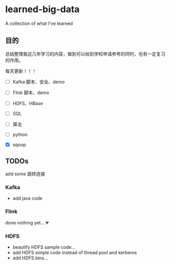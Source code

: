 # learned-big-data
A collection of what I've learned

## 目的

总结整理我这几年学习的内容，做到可以给到学校申请参考的同时，也有一定复习的作用。

每天更新！！！

-[ ] Kafka 脚本、安全、demo
-[ ] Flink 脚本、demo
-[ ] HDFS、HBase
-[ ] SQL
-[ ] 算法
-[ ] python
-[x] sqoop


## TODOs

add some 跳转连接

### Kafka

- add java code 

### Flink

done nothing yet... 💔 

### HDFS

- beautify HDFS sample code...
- add HDFS simple code instead of thread pool and kerberos
- add HDFS bins...